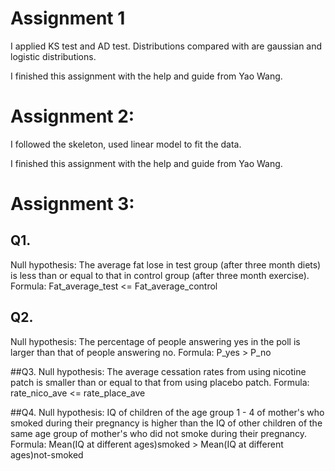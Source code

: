 # Assignment 1
I applied KS test and AD test. 
Distributions compared with are gaussian and logistic distributions.

I finished this assignment with the help and guide from Yao Wang.

# Assignment 2:

I followed the skeleton, used linear model to fit the data.

I finished this assignment with the help and guide from Yao Wang.

# Assignment 3:

## Q1.
Null hypothesis:
   The average fat lose in test group (after three month diets) is less than or equal to that in control group (after three month exercise).
Formula:
    Fat_average_test <= Fat_average_control

## Q2.
Null hypothesis:
    The percentage of people answering yes in the poll is larger than that of people answering no.
Formula:
    P_yes > P_no

##Q3.
Null hypothesis:
    The average cessation rates from using nicotine patch is smaller than or equal to that from using placebo patch.
Formula:
    rate_nico_ave <= rate_place_ave

##Q4.
Null hypothesis:
    IQ of children of the age group 1 - 4 of mother's who smoked during their pregnancy is higher than the IQ of other children of the same age group of mother's who did not smoke during their pregnancy.
Formula:
    Mean(IQ at different ages)smoked > Mean(IQ at different ages)not-smoked
